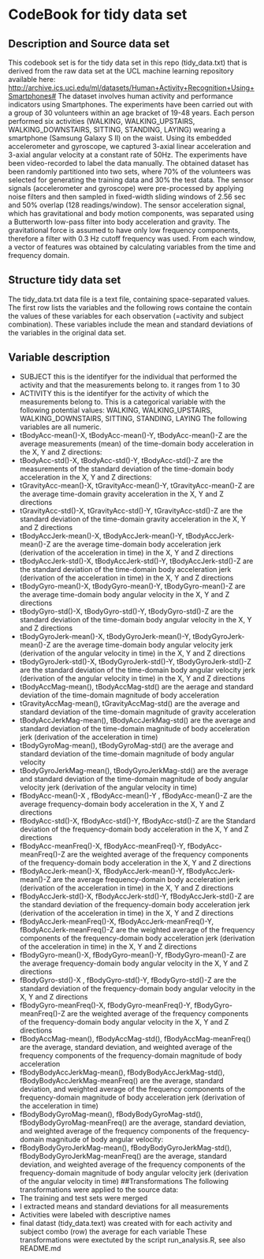 # CodeBook for tidy data set

## Description and Source data set
This codebook set is for the tidy data set in this repo (tidy_data.txt) that is derived from the raw data set at the UCL machine learning repository available 
here: http://archive.ics.uci.edu/ml/datasets/Human+Activity+Recognition+Using+Smartphones#
The dataset involves human activity and performance indicators using Smartphones. 
The experiments have been carried out with a group of 30 volunteers within an age bracket of 19-48 years. 
Each person performed six activities (WALKING, WALKING_UPSTAIRS, WALKING_DOWNSTAIRS, SITTING, STANDING, LAYING) wearing a 
smartphone (Samsung Galaxy S II) on the waist. Using its embedded accelerometer and gyroscope, we captured 3-axial linear 
acceleration and 3-axial angular velocity at a constant rate of 50Hz. The experiments have been video-recorded to label the 
data manually. The obtained dataset has been randomly partitioned into two sets, where 70% of the volunteers was selected for 
generating the training data and 30% the test data. 
The sensor signals (accelerometer and gyroscope) were pre-processed by applying noise filters and then sampled in fixed-width 
sliding windows of 2.56 sec and 50% overlap (128 readings/window). The sensor acceleration signal, which has gravitational and 
body motion components, was separated using a Butterworth low-pass filter into body acceleration and gravity. The gravitational
force is assumed to have only low frequency components, therefore a filter with 0.3 Hz cutoff frequency was used. 
From each window, a vector of features was obtained by calculating variables from the time and frequency domain.
## Structure tidy data set
The tidy_data.txt data file is a text file, containing space-separated values. The first row lists the variables and the following 
rows containe the contain the values of these variables for each observation (=activity and subject combination). These variables
include the mean and standard deviations of the variables in the original data set. 
## Variable description
* SUBJECT this is the identifyer for the individual that performed the activity and that the measurements belong to. it 
ranges from 1 to 30
* ACTIVITY this is the identifyer for the activity of which the measurements belong to. This is a categorical variable with the
following potential values: WALKING, WALKING_UPSTAIRS, WALKING_DOWNSTAIRS, SITTING, STANDING, LAYING
The following variables are all numeric. 
*	tBodyAcc-mean()-X, tBodyAcc-mean()-Y, tBodyAcc-mean()-Z	are the average measurements (mean) of the time-domain 
body acceleration in the X, Y and Z directions:
* tBodyAcc-std()-X, tBodyAcc-std()-Y, tBodyAcc-std()-Z are the measurements of the standard deviation of the time-domain 
body acceleration in the X, Y and Z directions:
* tGravityAcc-mean()-X, tGravityAcc-mean()-Y, tGravityAcc-mean()-Z are the average time-domain gravity acceleration in 
the X, Y and Z directions
* tGravityAcc-std()-X, tGravityAcc-std()-Y, tGravityAcc-std()-Z	are the standard deviation of the time-domain gravity acceleration in 
the X, Y and Z directions
* tBodyAccJerk-mean()-X, tBodyAccJerk-mean()-Y, tBodyAccJerk-mean()-Z are the average time-domain body acceleration jerk (derivation of the 
acceleration in time) in the X, Y and Z directions
* tBodyAccJerk-std()-X, tBodyAccJerk-std()-Y, tBodyAccJerk-std()-Z are the standard deviation of the time-domain body acceleration jerk (derivation of 
the acceleration in time) in the X, Y and Z directions
* tBodyGyro-mean()-X, tBodyGyro-mean()-Y, tBodyGyro-mean()-Z are the average time-domain body angular velocity in the X, Y and 
Z directions
* tBodyGyro-std()-X, tBodyGyro-std()-Y, tBodyGyro-std()-Z are the standard deviation of the time-domain body angular velocity 
in the X, Y and Z directions
* tBodyGyroJerk-mean()-X, tBodyGyroJerk-mean()-Y, tBodyGyroJerk-mean()-Z are the average time-domain body angular velocity jerk (derivation of 
the angular velocity in time) in the X, Y and Z directions
* tBodyGyroJerk-std()-X, tBodyGyroJerk-std()-Y, tBodyGyroJerk-std()-Z are the standard deviation of the time-domain body angular 
velocity jerk (derivation of the angular velocity in time) in the X, Y and Z directions
* tBodyAccMag-mean(), tBodyAccMag-std() are the aerage and standard deviation of the time-domain magnitude of body acceleration
* tGravityAccMag-mean(), tGravityAccMag-std() are the average and standard deviation of the time-domain magnitude of gravity acceleration
* tBodyAccJerkMag-mean(), tBodyAccJerkMag-std() are the average and standard deviation of the time-domain magnitude of body acceleration jerk 
(derivation of the acceleration in time)
* tBodyGyroMag-mean(), tBodyGyroMag-std() are the average and standard deviation of the time-domain magnitude of body angular 
velocity
* tBodyGyroJerkMag-mean(), tBodyGyroJerkMag-std() are the average and standard deviation of the time-domain magnitude of body 
angular velocity jerk (derivation of the angular velocity in time)
* fBodyAcc-mean()-X	, fBodyAcc-mean()-Y	, fBodyAcc-mean()-Z	are the average frequency-domain body acceleration in the 
X, Y and Z directions
* fBodyAcc-std()-X, fBodyAcc-std()-Y, fBodyAcc-std()-Z are the Standard deviation of the frequency-domain body acceleration 
in the X, Y and Z directions
* fBodyAcc-meanFreq()-X, fBodyAcc-meanFreq()-Y, fBodyAcc-meanFreq()-Z	are the weighted average of the frequency components of 
the frequency-domain body acceleration in the X, Y and Z directions
* fBodyAccJerk-mean()-X, fBodyAccJerk-mean()-Y, fBodyAccJerk-mean()-Z are the average frequency-domain body acceleration jerk 
(derivation of the acceleration in time) in the X, Y and Z directions
* fBodyAccJerk-std()-X, fBodyAccJerk-std()-Y, fBodyAccJerk-std()-Z	are the standard deviation of the frequency-domain body 
acceleration jerk (derivation of the acceleration in time) in the X, Y and Z directions
* fBodyAccJerk-meanFreq()-X, fBodyAccJerk-meanFreq()-Y, fBodyAccJerk-meanFreq()-Z are the weighted average of the frequency 
components of the frequency-domain body acceleration jerk (derivation of the acceleration in time) in the X, Y and Z directions
* fBodyGyro-mean()-X, fBodyGyro-mean()-Y, fBodyGyro-mean()-Z are the average frequency-domain body angular velocity in the 
X, Y and Z directions
* fBodyGyro-std()-X	, fBodyGyro-std()-Y, fBodyGyro-std()-Z are the standard deviation of the frequency-domain body angular 
velocity in the X, Y and Z directions
* fBodyGyro-meanFreq()-X, fBodyGyro-meanFreq()-Y, fBodyGyro-meanFreq()-Z are the weighted average of the frequency components 
of the frequency-domain body angular velocity in the X, Y and Z directions
* fBodyAccMag-mean(), fBodyAccMag-std(), fBodyAccMag-meanFreq() are the average, standard deviation, and weighted average of 
the frequency components of the frequency-domain magnitude of body acceleration
* fBodyBodyAccJerkMag-mean(), fBodyBodyAccJerkMag-std(), fBodyBodyAccJerkMag-meanFreq() are the average, standard deviation, 
and weighted average of the frequency components of the frequency-domain magnitude of body acceleration jerk 
(derivation of the acceleration in time)
* fBodyBodyGyroMag-mean(), fBodyBodyGyroMag-std(), fBodyBodyGyroMag-meanFreq() are the average, standard deviation, and weighted 
average of the frequency components of the frequency-domain magnitude of body angular velocity:
* fBodyBodyGyroJerkMag-mean(), fBodyBodyGyroJerkMag-std(), fBodyBodyGyroJerkMag-meanFreq() are the average, standard deviation,
and weighted average of the frequency components of the frequency-domain magnitude of body angular velocity jerk (derivation of
the angular velocity in time)
##Transformations
The following transformations were applied to the source data:
* The training and test sets were merged
* I extracted means and standard deviations for all measurements 
* Activities were labeled with descriptive names
* final datast (tidy_data.text) was created with for each activity and subject combo (row) the average for each variable
These transformations were exectuted by the script run_analysis.R, see also README.md
